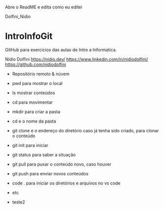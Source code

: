 Abre o ReadME e edita como eu editei

Dolfini_Nidio





# IntroInfoGit

 GitHub para exercicios das aulas de Intro a Informatica.

Nidio Dolfini
https://nidio.dev/
https://www.linkedin.com/in/nidiodolfini/
https://github.com/nidiodolfini






 - Repositório remoto & núvem

 - pwd para mostrar o local
 - ls mostrar conteúdos
 - cd para movimentar
 - mkdir para criar a pasta
 - cd e o nome da pasta
 - git clone e o endereço do diretório caso já tenha sido criado, para clonar o conteúdo
 - git init para iniciar
 - git status para saber a situação
 - git pull para puxar o conteúdo novo, caso houver
 - git push para enviar novos conteúdos
 - code . para iniciar os diretórios e arquivos no vs code
 - etc
 - teste2
